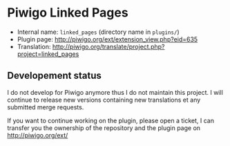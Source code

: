 # Piwigo Linked Pages

* Internal name: `linked_pages` (directory name in `plugins/`)
* Plugin page: http://piwigo.org/ext/extension_view.php?eid=635
* Translation: http://piwigo.org/translate/project.php?project=linked_pages

## Developement status

I do not develop for Piwigo anymore thus I do not maintain this project. I will continue to release new versions containing new translations et any submitted merge requests.

If you want to continue working on the plugin, please open a ticket, I can transfer you the ownership of the repository and the plugin page on http://piwigo.org/ext/